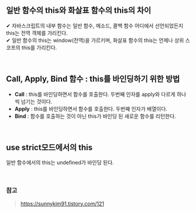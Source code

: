 ## 일반 함수의 this와 화살표 함수의 this의 차이

✔ 자바스크립트의 내부 함수는 일반 함수, 메소드, 콜백 함수 어디에서 선언되었든지 this는 전역 객체를 가리킨다.  
✔ 일반 함수의 this는 window(전역)을 가르키며, 화살표 함수의 this는 언제나 상위 스코프의 this를 가리킨다.

<br/>

## Call, Apply, Bind 함수 : this를 바인딩하기 위한 방법

- **Call** : this를 바인딩하면서 함수를 호출한다. 두번째 인자를 apply와 다르게 하나씩 넘기는 것이다.
- **Apply** : this를 바인딩하면서 함수를 호출한다. 두번째 인자가 배열이다.
- **Bind** : 함수를 호출하는 것이 아닌 this가 바인딩 된 새로운 함수를 리턴한다.

<br/>

## use strict모드에서의 this
일반 함수에서의 this는 undefined가 바인딩 된다.

<br/>

### 참고
> https://sunnykim91.tistory.com/121
